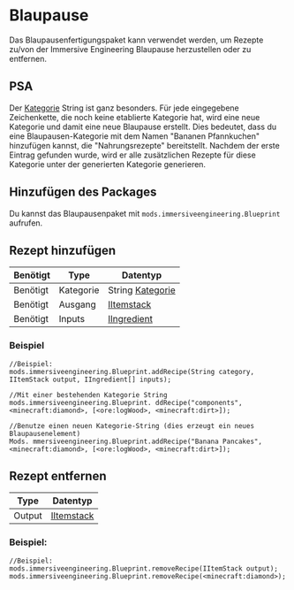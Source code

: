# Blaupause

Das Blaupausenfertigungspaket kann verwendet werden, um Rezepte zu/von der Immersive Engineering Blaupause herzustellen oder zu entfernen.

## PSA

Der [Kategorie](/Mods/Immersive_Engineering/Variables/Categories/) String ist ganz besonders. Für jede eingegebene Zeichenkette, die noch keine etablierte Kategorie hat, wird eine neue Kategorie und damit eine neue Blaupause erstellt. Dies bedeutet, dass du eine Blaupausen-Kategorie mit dem Namen "Bananen Pfannkuchen" hinzufügen kannst, die "Nahrungsrezepte" bereitstellt. Nachdem der erste Eintrag gefunden wurde, wird er alle zusätzlichen Rezepte für diese Kategorie unter der generierten Kategorie generieren.

## Hinzufügen des Packages

Du kannst das Blaupausenpaket mit `mods.immersiveengineering.Blueprint` aufrufen.

## Rezept hinzufügen

| Benötigt | Type      | Datentyp                                                              |
| -------- | --------- | --------------------------------------------------------------------- |
| Benötigt | Kategorie | String [Kategorie](/Mods/Immersive_Engineering/Variables/Categories/) |
| Benötigt | Ausgang   | [IItemstack](/Vanilla/Items/IItemStack/)                              |
| Benötigt | Inputs    | [IIngredient](/Vanilla/Variable_Types/IIngredient/)                   |

### Beispiel

```zenscript
//Beispiel:
mods.immersiveengineering.Blueprint.addRecipe(String category, IItemStack output, IIngredient[] inputs);

//Mit einer bestehenden Kategorie String
mods.immersiveengineering.Blueprint. ddRecipe("components", <minecraft:diamond>, [<ore:logWood>, <minecraft:dirt>]);

//Benutze einen neuen Kategorie-String (dies erzeugt ein neues Blaupausenelement)
Mods. mmersiveengineering.Blueprint.addRecipe("Banana Pancakes", <minecraft:diamond>, [<ore:logWood>, <minecraft:dirt>]);
```

## Rezept entfernen

| Type   | Datentyp                                 |
| ------ | ---------------------------------------- |
| Output | [IItemstack](/Vanilla/Items/IItemStack/) |

### Beispiel:

```zenscript
//Beispiel:
mods.immersiveengineering.Blueprint.removeRecipe(IItemStack output);
mods.immersiveengineering.Blueprint.removeRecipe(<minecraft:diamond>);
```